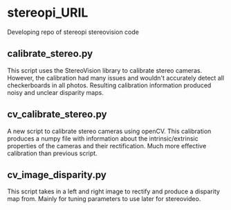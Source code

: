 # stereopi_URIL
Developing repo of stereopi stereovision code 

## calibrate_stereo.py
This script uses the StereoVision library to calibrate stereo cameras. However, the calibration had many issues and wouldn't accurately detect all checkerboards in all photos. Resulting calibration information produced noisy and unclear disparity maps.

## cv_calibrate_stereo.py
A new script to calibrate stereo cameras using openCV. This calibration produces a numpy file with information about the intrinsic/extrinsic properties of the cameras and their rectification. Much more effective calibration than previous script.

## cv_image_disparity.py
This script takes in a left and right image to rectify and produce a disparity map from. Mainly for tuning parameters to use later for stereovideo.
